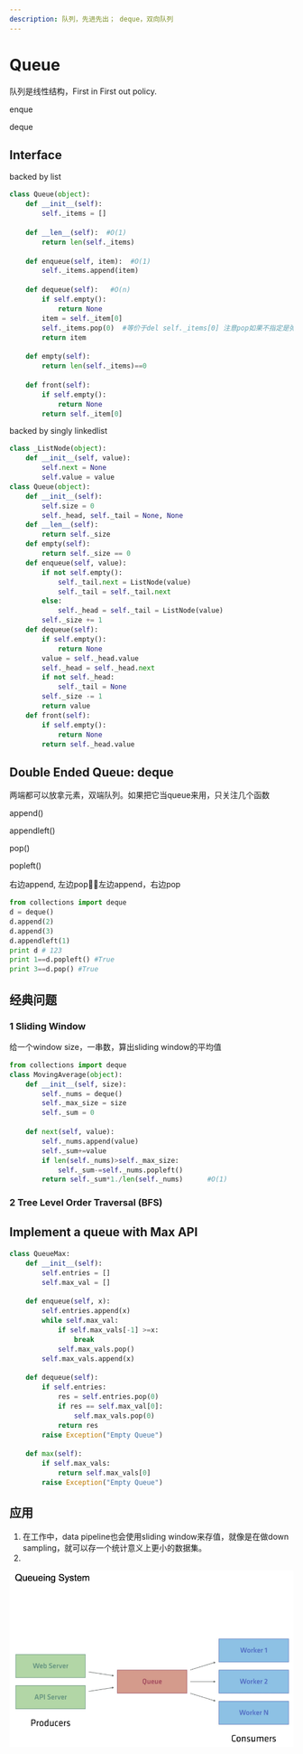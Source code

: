 ```yaml
---
description: 队列，先进先出； deque，双向队列
---
```


# Queue

队列是线性结构，First in First out policy. 

enque 

deque

## Interface

backed by list

```python
class Queue(object):
    def __init__(self):
        self._items = []
        
    def __len__(self):  #O(1)
        return len(self._items)
        
    def enqueue(self, item):  #O(1)
        self._items.append(item)

    def dequeue(self):   #O(n)
        if self.empty():
            return None
        item = self._item[0] 
        self._items.pop(0)  #等价于del self._items[0] 注意pop如果不指定是弹出最后一个
        return item
        
    def empty(self):
        return len(self._items)==0
        
    def front(self):
        if self.empty():
            return None
        return self._item[0]    
```

backed by singly linkedlist

```python
class _ListNode(object):
    def __init__(self, value):
        self.next = None
        self.value = value
class Queue(object):
    def __init__(self):
        self.size = 0
        self._head, self._tail = None, None
    def __len__(self):
        return self._size
    def empty(self):
        return self._size == 0
    def enqueue(self, value):
        if not self.empty():
            self._tail.next = ListNode(value)
            self._tail = self._tail.next
        else:
            self._head = self._tail = ListNode(value)
        self._size += 1
    def dequeue(self):
        if self.empty():
            return None
        value = self._head.value
        self._head = self._head.next
        if not self._head:
            self._tail = None
        self._size -= 1
        return value
    def front(self):
        if self.empty():
            return None
        return self._head.value
```

 

## Double Ended Queue: deque

两端都可以放拿元素，双端队列。如果把它当queue来用，只关注几个函数

append\(\)

appendleft\(\)

pop\(\)

popleft\(\)

右边append, 左边pop；左边append，右边pop

```python
from collections import deque
d = deque()
d.append(2)
d.append(3)
d.appendleft(1)
print d # 123
print 1==d.popleft() #True
print 3==d.pop() #True
```

## 经典问题

### 1 Sliding Window

给一个window size，一串数，算出sliding window的平均值

```python
from collections import deque
class MovingAverage(object):
    def __init__(self, size):
        self._nums = deque()
        self._max_size = size
        self._sum = 0
        
    def next(self, value):
        self._nums.append(value)
        self._sum+=value
        if len(self._nums)>self._max_size:
            self._sum-=self._nums.popleft()
        return self._sum*1./len(self._nums)      #O(1)
```

### 2 Tree Level Order Traversal \(BFS\)

## Implement a queue with Max API 

```python
class QueueMax:
    def __init__(self):
        self.entries = []
        self.max_val = []
    
    def enqueue(self, x):
        self.entries.append(x)
        while self.max_val:
            if self.max_vals[-1] >=x:
                break
            self.max_vals.pop()
        self.max_vals.append(x)
        
    def dequeue(self):
        if self.entries:
            res = self.entries.pop(0)
            if res == self.max_val[0]:
                self.max_vals.pop(0)
            return res
        raise Exception("Empty Queue")
        
    def max(self):
        if self.max_vals:
            return self.max_vals[0]
        raise Exception("Empty Queue")
```

## 应用

1. 在工作中，data pipeline也会使用sliding window来存值，就像是在做down sampling，就可以存一个统计意义上更小的数据集。
2. 
![](../.gitbook/assets/image%20%284%29.png)



